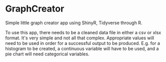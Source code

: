 # GraphCreator
Simple little graph creator app using ShinyR, Tidyverse through R.

To use this app, there needs to be a cleaned data file in either a csv or xlsx format. It's very simple and not all that complex. Appropriate values will need to be used in order for a successful output to be produced. E.g. for a histogram to be created, a continuous variable will have to be used, and a pie chart will need categorical variables.
